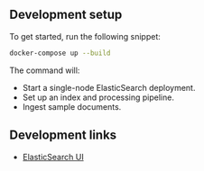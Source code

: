 ## Development setup

To get started, run the following snippet:

```bash
docker-compose up --build
```

The command will:

- Start a single-node ElasticSearch deployment.
- Set up an index and processing pipeline.
- Ingest sample documents.

## Development links

- [ElasticSearch UI](http://localhost:1358/?appname=devindex&url=http://localhost:9200)
